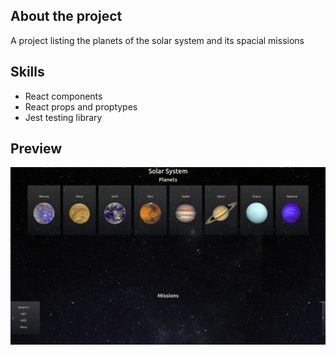 ## About the project

 A project listing the planets of the solar system and its spacial missions
## Skills

* React components
* React props and proptypes
* Jest testing library
## Preview
![alt text](https://github.com/Alexandre-Lustosa-Escossio/solar-system-project/blob/main/src/images/App-Preview.png?raw=true)


